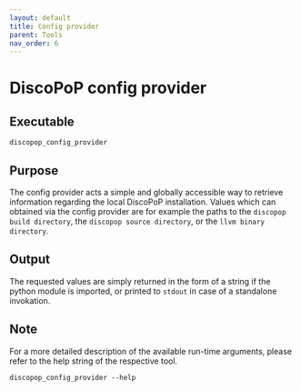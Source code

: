 ```yaml
---
layout: default
title: Config provider
parent: Tools
nav_order: 6
---
```


# DiscoPoP config provider
## Executable
`discopop_config_provider`

## Purpose
The config provider acts a simple and globally accessible way to retrieve information regarding the local DiscoPoP installation.
Values which can obtained via the config provider are for example the paths to the `discopop build directory`, the `discopop source directory`, or the `llvm binary directory`.


## Output
The requested values are simply returned in the form of a string if the python module is imported, or printed to `stdout` in case of a standalone invokation.

## Note
For a more detailed description of the available run-time arguments, please refer to the help string of the respective tool.
```
discopop_config_provider --help
```
